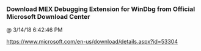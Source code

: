 ﻿

### Download MEX Debugging Extension for WinDbg from Official Microsoft Download Center
@ 3/14/18 6:42:46 PM

https://www.microsoft.com/en-us/download/details.aspx?id=53304

